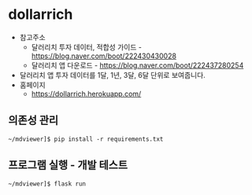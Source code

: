 # dollarrich

* 참고주소
  - 달러리치 투자 데이터, 적합성 가이드 - https://blog.naver.com/boot/222430430028
  - 달러리치 앱 다운로드 - https://blog.naver.com/boot/222437280254
* 달러리치 앱 투자 데이터를 1달, 1년, 3달, 6달 단위로 보여줍니다.
* 홈페이지
  - https://dollarrich.herokuapp.com/

## 의존성 관리

```shell
~/mdviewer]$ pip install -r requirements.txt
```

## 프로그램 실행 - 개발 테스트

```shell
~/mdviewer]$ flask run
```
